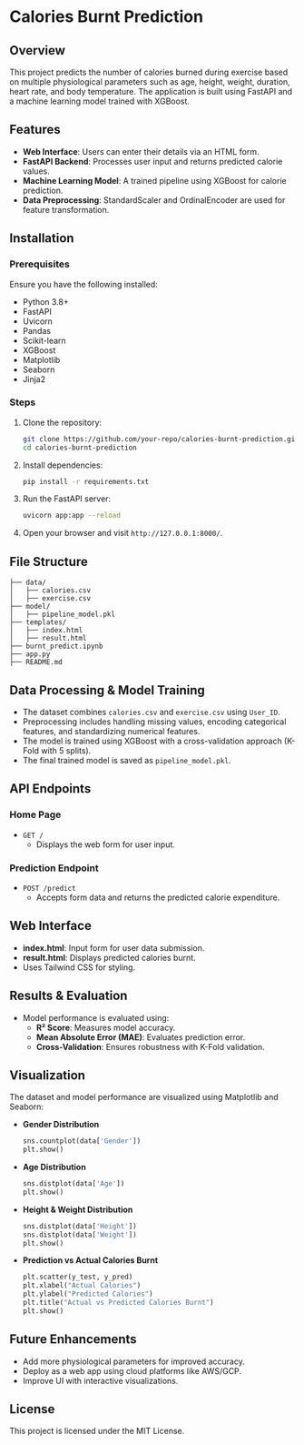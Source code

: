 # Calories Burnt Prediction

## Overview
This project predicts the number of calories burned during exercise based on multiple physiological parameters such as age, height, weight, duration, heart rate, and body temperature. The application is built using FastAPI and a machine learning model trained with XGBoost.

## Features
- **Web Interface**: Users can enter their details via an HTML form.
- **FastAPI Backend**: Processes user input and returns predicted calorie values.
- **Machine Learning Model**: A trained pipeline using XGBoost for calorie prediction.
- **Data Preprocessing**: StandardScaler and OrdinalEncoder are used for feature transformation.

## Installation
### Prerequisites
Ensure you have the following installed:
- Python 3.8+
- FastAPI
- Uvicorn
- Pandas
- Scikit-learn
- XGBoost
- Matplotlib
- Seaborn
- Jinja2

### Steps
1. Clone the repository:
   ```sh
   git clone https://github.com/your-repo/calories-burnt-prediction.git
   cd calories-burnt-prediction
   ```
2. Install dependencies:
   ```sh
   pip install -r requirements.txt
   ```
3. Run the FastAPI server:
   ```sh
   uvicorn app:app --reload
   ```
4. Open your browser and visit `http://127.0.0.1:8000/`.

## File Structure
```
├── data/
│   ├── calories.csv
│   ├── exercise.csv
├── model/
│   ├── pipeline_model.pkl
├── templates/
│   ├── index.html
│   ├── result.html
├── burnt_predict.ipynb
├── app.py
├── README.md
```

## Data Processing & Model Training
- The dataset combines `calories.csv` and `exercise.csv` using `User_ID`.
- Preprocessing includes handling missing values, encoding categorical features, and standardizing numerical features.
- The model is trained using XGBoost with a cross-validation approach (K-Fold with 5 splits).
- The final trained model is saved as `pipeline_model.pkl`.

## API Endpoints
### Home Page
- `GET /`
  - Displays the web form for user input.

### Prediction Endpoint
- `POST /predict`
  - Accepts form data and returns the predicted calorie expenditure.

## Web Interface
- **index.html**: Input form for user data submission.
- **result.html**: Displays predicted calories burnt.
- Uses Tailwind CSS for styling.

## Results & Evaluation
- Model performance is evaluated using:
  - **R² Score**: Measures model accuracy.
  - **Mean Absolute Error (MAE)**: Evaluates prediction error.
  - **Cross-Validation**: Ensures robustness with K-Fold validation.

## Visualization
The dataset and model performance are visualized using Matplotlib and Seaborn:
- **Gender Distribution**
  ```python
  sns.countplot(data['Gender'])
  plt.show()
  ```
- **Age Distribution**
  ```python
  sns.distplot(data['Age'])
  plt.show()
  ```
- **Height & Weight Distribution**
  ```python
  sns.distplot(data['Height'])
  sns.distplot(data['Weight'])
  plt.show()
  ```
- **Prediction vs Actual Calories Burnt**
  ```python
  plt.scatter(y_test, y_pred)
  plt.xlabel("Actual Calories")
  plt.ylabel("Predicted Calories")
  plt.title("Actual vs Predicted Calories Burnt")
  plt.show()
  ```

## Future Enhancements
- Add more physiological parameters for improved accuracy.
- Deploy as a web app using cloud platforms like AWS/GCP.
- Improve UI with interactive visualizations.

## License
This project is licensed under the MIT License.

